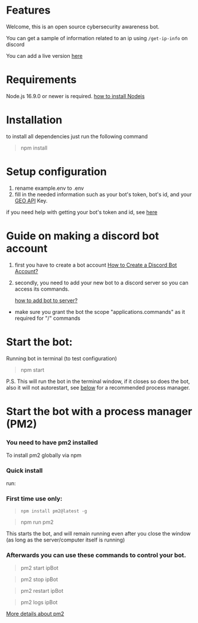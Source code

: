 # Features

Welcome, this is an open source cybersecurity awareness bot.

You can get a sample of information related to an ip using `/get-ip-info` on discord

You can add a live version [here](https://discord.com/api/oauth2/authorize?client_id=1143639792081449020&permissions=0&scope=bot%20applications.commands)

# Requirements

Node.js 16.9.0 or newer is required.
[how to install Nodejs](https://discordjs.guide/preparations/#installing-node-js)

# Installation

to install all dependencies just run the following command

> npm install

# Setup configuration

1. rename example.env to .env
2. fill in the needed information such as your bot's token, bot's id, and your [GEO API](https://portal.thatapicompany.com/pages/location-api) Key.

if you need help with getting your bot's token and id, see [here](https://github.com/Pax-0/ipbot#guide-on-making-a-discord-bot-account)

# Guide on making a discord bot account

1. first you have to create a bot account
   [How to Create a Discord Bot Account?](https://discordjs.guide/preparations/setting-up-a-bot-application.html#creating-your-bot)
2. secondly, you need to add your new bot to a discord server so you can access its commands.

   [how to add bot to server?](https://discordjs.guide/preparations/adding-your-bot-to-servers.html#adding-your-bot-to-servers)

- make sure you grant the bot the scope "applications.commands" as it required for "/" commands

# Start the bot:

Running bot in terminal (to test configuration)

> npm start

P.S. This will run the bot in the terminal window, if it closes so does the bot, also it will not autorestart, see [below](https://github.com/Pax-0/ipbot#start-the-bot-with-a-process-manager-pm2) for a recommended process manager.

# Start the bot with a process manager (PM2)

### You need to have pm2 installed

To install pm2 globally via npm

### Quick install

run:

### First time use only:

> `npm install pm2@latest -g`

> npm run pm2

This starts the bot, and will remain running even after you close the window (as long as the server/computer itself is running)

### Afterwards you can use these commands to control your bot.

> pm2 start ipBot

> pm2 stop ipBot

> pm2 restart ipBot

> pm2 logs ipBot

[More details about pm2](https://pm2.keymetrics.io/docs/usage/quick-start/)
